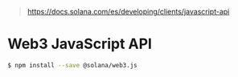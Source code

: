 > https://docs.solana.com/es/developing/clients/javascript-api

# Web3 JavaScript API


```bash
$ npm install --save @solana/web3.js
```


